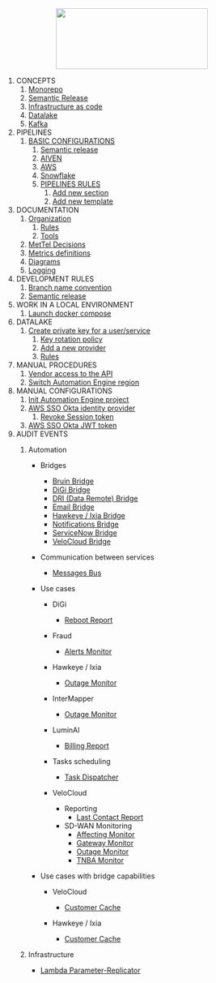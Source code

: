 <div align="center">
<img src="http://photos.prnewswire.com/prnfull/20141022/153661LOGO?p=publish"  width="300" height="120">
</div>

1. CONCEPTS
	1. [Monorepo](pipeline/BASIC_CI_CONFIGURATION.md)
	2. [Semantic Release](pipeline/BASIC_CI_CONFIGURATION.md)
	3. [Infrastructure as code](pipeline/BASIC_CI_CONFIGURATION.md)
	4. [Datalake](pipeline/BASIC_CI_CONFIGURATION.md)
	5. [Kafka](pipeline/BASIC_CI_CONFIGURATION.md)
2. PIPELINES
	1. [BASIC CONFIGURATIONS](pipeline/BASIC_CI_CONFIGURATION.md)
		1. [Semantic release](pipeline/BASIC_CI_CONFIGURATION.md#11-semantic-release)
		2. [AIVEN](pipeline/BASIC_CI_CONFIGURATION.md#12-aiven)
		3. [AWS](pipeline/BASIC_CI_CONFIGURATION.md#13-aws)
		4. [Snowflake]()
		5. [PIPELINES RULES](pipeline/PIPELINE_RULES.md)
			1. [Add new section](pipeline/PIPELINE_RULES.md#add-new-section)
			2. [Add new template](pipeline/PIPELINE_RULES.md#add-new-template)
3. DOCUMENTATION
	1. [Organization](DOCUMENTATION.md#1-docs-organization)
		1. [Rules](DOCUMENTATION.md#2-rules)
		2. [Tools](DOCUMENTATION.md#3-tools)
	2. [MetTel Decisions](decisions/README.md)
	3. [Metrics definitions](metrics-definitions/README.md)
	4. [Diagrams](diagrams/README.md)
	5. [Logging](logging/README.md)
4. DEVELOPMENT RULES
	1. [Branch name convention]()
	2. [Semantic release]()
5. WORK IN A LOCAL ENVIRONMENT
	1. [Launch docker compose](kafka/LAUNCH_DOCKER_COMPOSE.md)
6. DATALAKE
	1. [Create private key for a user/service](snowflake/README.md#1-create-a-private-key-for-a-user)
		1. [Key rotation policy](snowflake/README.md#2-key-rotation-policy)
		2. [Add a new provider](snowflake/README.md#3-add-a-new-provider)
		3. [Rules](snowflake/README.md#4-rules)
7. MANUAL PROCEDURES
	1. [Vendor access to the API](manual_procedures/API_VENDOR_ACCESS.md)
	2. [Switch Automation Engine region](manual_procedures/SWITCH_AUTOMATION_ENGINE_REGION.md)
8. MANUAL CONFIGURATIONS
	1. [Init Automation Engine project](manual_configurations/INIT_AUTOMATION_PROJECT.md)
	2. [AWS SSO Okta identity provider](manual_configurations/OKTA_CONFIGURATIONS.md)
		1. [Revoke Session token](manual_configurations/OKTA_CONFIGURATIONS.md#revoke-permissions)
	3. [AWS SSO Okta JWT token](manual_configurations/OKTA_JWT.md)
9. AUDIT EVENTS
     1. Automation
          * Bridges
             * [Bruin Bridge](logging/events/bruin-bridge.md)
             * [DiGi Bridge](logging/events/digi-bridge.md)
             * [DRI (Data Remote) Bridge](logging/events/dri-bridge.md)
             * [Email Bridge](logging/events/email-bridge.md)
             * [Hawkeye / Ixia Bridge](logging/events/hawkeye-bridge.md)
             * [Notifications Bridge](logging/events/notifications-bridge.md)
             * [ServiceNow Bridge](logging/events/servicenow-bridge.md)
             * [VeloCloud Bridge](logging/events/velocloud-bridge.md)

          * Communication between services
             * [Messages Bus](logging/events/messages-bus.md)

          * Use cases
              * DiGi
                  * [Reboot Report](logging/events/digi-reboot-report.md)

              * Fraud
                  * [Alerts Monitor](logging/events/fraud-monitor.md)

              * Hawkeye / Ixia
                  * [Outage Monitor](logging/events/hawkeye-outage-monitor.md)

              * InterMapper
                  * [Outage Monitor](logging/events/intermapper-outage-monitor.md)

              * LuminAI
                  * [Billing Report](logging/events/lumin-billing-report.md)

              * Tasks scheduling
                  * [Task Dispatcher](logging/events/task-dispatcher.md)

              * VeloCloud
                  * Reporting
                      * [Last Contact Report](logging/events/last-contact-report.md)
                  * SD-WAN Monitoring
                      * [Affecting Monitor](logging/events/service-affecting-monitor.md)
                      * [Gateway Monitor](logging/events/gateway-monitor.md)
                      * [Outage Monitor](logging/events/service-outage-monitor.md)
                      * [TNBA Monitor](logging/events/tnba-monitor.md)

          * Use cases with bridge capabilities
             * VeloCloud
                 * [Customer Cache](logging/events/customer-cache.md)

             * Hawkeye / Ixia
                 * [Customer Cache](logging/events/hawkeye-customer-cache.md)

     2. Infrastructure
         * [Lambda Parameter-Replicator](lambda/PARAMETER_REPLICATOR.md)

